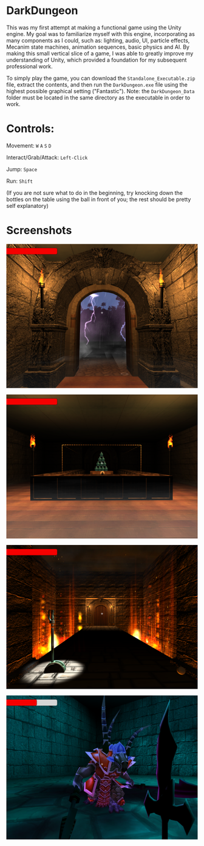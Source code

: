 # DarkDungeon

This was my first attempt at making a functional game using the Unity engine.  My goal was to familiarize myself with this engine, incorporating as many components as I could, such as: lighting, audio, UI, particle effects, Mecanim state machines, animation sequences, basic physics and AI.  By making this small vertical slice of a game, I was able to greatly improve my understanding of Unity, which provided a foundation for my subsequent professional work.

To simply play the game, you can download the `Standalone_Executable.zip` file, extract the contents, and then run the `DarkDungeon.exe` file using the highest possible graphical setting ("Fantastic").  Note: the `DarkDungeon_Data` folder must be located in the same directory as the executable in order to work.

# Controls:

Movement: `W` `A` `S` `D`

Interact/Grab/Attack: `Left-Click`

Jump: `Space`

Run: `Shift`

(If you are not sure what to do in the beginning, try knocking down the bottles on the table using the ball in front of you; the rest should be pretty self explanatory)

# Screenshots

![1](/Screenshots/1.png)

![2](/Screenshots/2.png)

![3](/Screenshots/3.png)

![4](/Screenshots/4.png)
